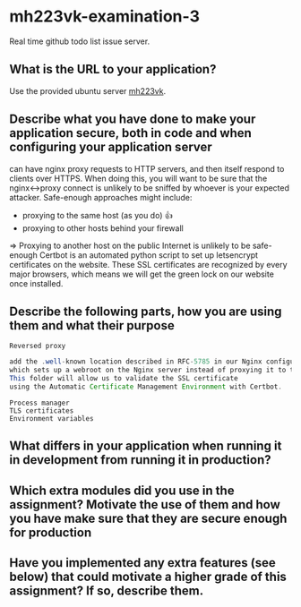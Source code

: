 # mh223vk-examination-3
Real time github todo list issue server.

## What is the URL to your application?
Use the provided ubuntu server [mh223vk](https://cscloud401.lnu.se/).
## Describe what you have done to make your application secure, both in code and when configuring your application server

can have nginx proxy requests to HTTP servers, and then itself respond to clients over HTTPS. When doing this, you will want to be sure that the nginx<->proxy connect is unlikely to be sniffed by whoever is your expected attacker. Safe-enough approaches might include: 
 - proxying to the same host (as you do) :+1:
 - proxying to other hosts behind your firewall
 
 => Proxying to another host on the public Internet is unlikely to be safe-enough
Certbot is an automated python script to set up letsencrypt certificates on the website. These SSL certificates are recognized by every major browsers, which means we will get the green lock on our website once installed.

## Describe the following parts, how you are using them and what their purpose
    Reversed proxy 
```` Java
add the .well-known location described in RFC-5785 in our Nginx configuration 
which sets up a webroot on the Nginx server instead of proxying it to the backend server.
This folder will allow us to validate the SSL certificate 
using the Automatic Certificate Management Environment with Certbot.
````
    Process manager
    TLS certificates
    Environment variables
## What differs in your application when running it in development from running it in production?



## Which extra modules did you use in the assignment? Motivate the use of them and how you have make sure that they are secure enough for production

## Have you implemented any extra features (see below) that could motivate a higher grade of this assignment? If so, describe them.

